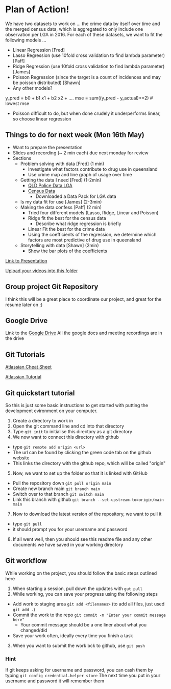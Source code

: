# Plan of Action!

We have two datasets to work on ... the crime data by itself over time and the merged census data, which is aggregated to only include one observation per LGA in 2016. For each of these datasets, we want to fit the following models ...
- Linear Regression [Fred]
- Lasso Regression (use 10fold cross validation to find lambda parameter) [Paff]
- Ridge Regression (use 10fold cross validation to find lambda parameter) [James]
- Poisson Regression (since the target is a count of incidences and may be poisson distributed) [Shawn]
- Any other models?

y_pred = b0 + b1 x1 + b2 x2 + ....
mse = sum((y_pred - y_actual)**2) # lowest mse

- Poisson difficult to do, but when done crudely it underperforms linear, so choose linear regression

## Things to do for next week (Mon 16th May)
- Want to prepare the presentation
- Slides and recording (~ 2 min each) due next monday for review
- Sections
  - Problem solving with data [Fred] (1 min)
    - Investigate what factors contribute to drug use in queensland
    - Use crime map and line graph of usage over time
  - Getting the data I need [Fred] (1-2min)
    - [QLD Police Data LGA](https://www.police.qld.gov.au/maps-and-statistics)
    - [Census Data](https://www.abs.gov.au/websitedbs/D3310114.nsf/Home/2016%20DataPacks)
      - Downloaded a Data Pack for LGA data
  - Is my data fit for use [James] (2-3min)
  - Making the data confess [Paff] (2 min)
    - Tried four different models (Lasso, Ridge, Linear and Poisson)
    - Ridge fit the best for the census data 
      - Describe what ridge regression is briefly
    - Linear Fit the best for the crime data
    - Using the coefficients of the regression, we determine which factors are most predictive of drug use in queensland
  - Storytelling with data [Shawn] (2min)
    - Show the bar plots of the coefficients


[Link to Presentation](https://docs.google.com/presentation/d/1_wFsb38l6narmrn_Bi5KJJtAfITm1tTUyJ7W4bo_HZA/edit?usp=sharing)

[Upload your videos into this folder](https://drive.google.com/drive/folders/1_hXw144mAIw6wFwTw1nEsNNmbI0i-5lR?usp=sharing)

## Group project Git Repository

I think this will be a great place to coordinate our project, and great for the resume later on ;)

## Google Drive
Link to the [Google Drive](https://drive.google.com/drive/folders/1KvkitYDhhV8dDvRbm5zG50Ls9K-Xo2dA?usp=sharing)
All the google docs and meeting recordings are in the drive

## Git Tutorials

[Atlassian Cheat Sheet](https://www.atlassian.com/git/tutorials/atlassian-git-cheatsheet)

[Atlassian Tutorial](https://www.atlassian.com/git/tutorials)

## Git quickstart tutorial
So this is just some basic instructions to get started with putting the development evironment on your computer. 
1. Create a directory to work in
2. Open the git command line and cd into that directory
3. Type `git init` to initialise this directory as a git directory
4. We now want to connect this directory with github
  - type `git remote add origin <url>`
  - The url can be found by clicking the green code tab on the github website
  - This links the directory with the github repo, which will be called "origin"
5. Now, we want to set up the folder so that it is linked with GitHub
  - Pull the repository down `git pull origin main`
  - Create new branch main `git branch main`
  - Switch over to that branch `git switch main`
  - Link this branch with github `git branch --set-upstream-to=origin/main main`
7. Now to download the latest version of the repository, we want to pull it
  - type `git pull`
  - it should prompt you for your username and password
8. If all went well, then you should see this readme file and any other documents we have saved in your working directory

## Git workflow
While working on the project, you should follow the basic steps outlined here
1. When starting a session, pull down the updates with `gut pull`
2. While working, you can save your progress using the following steps
  - Add work to staging area `git add <filenames>` (to add all files, just used `git add .`)
  - Commit the work to the repo `git commit -m "Enter your commit message here"`
    - Your commit message should be a one liner about what you changed/did
  - Save your work often, ideally every time you finish a task
3. When you want to submit the work bck to github, use `git push`

### Hint
If git keeps asking for username and password, you can cash them by typing 
`git config credential.helper store`
The next time you put in your username and password it will remember them
